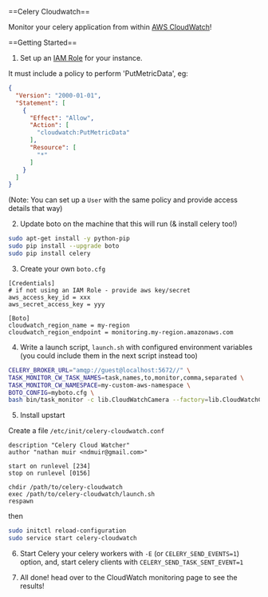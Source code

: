 ==Celery Cloudwatch==

Monitor your celery application from within [AWS CloudWatch](http://aws.amazon.com/cloudwatch/)!


==Getting Started==

1. Set up an [IAM Role](http://docs.aws.amazon.com/AWSEC2/latest/UserGuide/iam-roles-for-amazon-ec2.html) for your instance.

It must include a policy to perform 'PutMetricData', eg:
```json
{
  "Version": "2000-01-01",
  "Statement": [
    {
      "Effect": "Allow",
      "Action": [
        "cloudwatch:PutMetricData"
      ],
      "Resource": [
        "*"
      ]
    }
  ]
}

```
(Note: You can set up a `User` with the same policy and provide access details that way)

2. Update boto on the machine that this will run (& install celery too!)

```sh
sudo apt-get install -y python-pip
sudo pip install --upgrade boto
sudo pip install celery
```

3. Create your own `boto.cfg`

```
[Credentials]
# if not using an IAM Role - provide aws key/secret
aws_access_key_id = xxx
aws_secret_access_key = yyy

[Boto]
cloudwatch_region_name = my-region
cloudwatch_region_endpoint = monitoring.my-region.amazonaws.com

```

4. Write a launch script, `launch.sh` with configured environment variables (you could include them in the next script instead too)
```sh
CELERY_BROKER_URL="amqp://guest@localhost:5672//" \
TASK_MONITOR_CW_TASK_NAMES=task,names,to,monitor,comma,separated \
TASK_MONITOR_CW_NAMESPACE=my-custom-aws-namespace \
BOTO_CONFIG=myboto.cfg \
bash bin/task_monitor -c lib.CloudWatchCamera --factory=lib.CloudWatchCameraFactory --freq=60
```

5. Install upstart

Create a file `/etc/init/celery-cloudwatch.conf`
```
description "Celery Cloud Watcher"
author "nathan muir <ndmuir@gmail.com>"

start on runlevel [234]
stop on runlevel [0156]

chdir /path/to/celery-cloudwatch
exec /path/to/celery-cloudwatch/launch.sh
respawn
```

then
```sh
sudo initctl reload-configuration
sudo service start celery-cloudwatch
```


6. Start Celery your celery workers with `-E` (or `CELERY_SEND_EVENTS=1`) option, and, start celery clients with `CELERY_SEND_TASK_SENT_EVENT=1`

7. All done! head over to the CloudWatch monitoring page to see the results!
